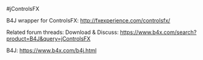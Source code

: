 #jControlsFX

B4J wrapper for ControlsFX: http://fxexperience.com/controlsfx/

Related forum threads: Download & Discuss: https://www.b4x.com/search?product=B4J&query=jControlsFX

B4J: https://www.b4x.com/b4j.html